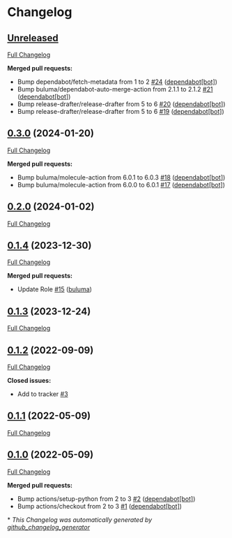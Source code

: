 # Changelog

## [Unreleased](https://github.com/buluma/ansible-role-dnsmasq/tree/HEAD)

[Full Changelog](https://github.com/buluma/ansible-role-dnsmasq/compare/0.3.0...HEAD)

**Merged pull requests:**

- Bump dependabot/fetch-metadata from 1 to 2 [\#24](https://github.com/buluma/ansible-role-dnsmasq/pull/24) ([dependabot[bot]](https://github.com/apps/dependabot))
- Bump buluma/dependabot-auto-merge-action from 2.1.1 to 2.1.2 [\#21](https://github.com/buluma/ansible-role-dnsmasq/pull/21) ([dependabot[bot]](https://github.com/apps/dependabot))
- Bump release-drafter/release-drafter from 5 to 6 [\#20](https://github.com/buluma/ansible-role-dnsmasq/pull/20) ([dependabot[bot]](https://github.com/apps/dependabot))
- Bump release-drafter/release-drafter from 5 to 6 [\#19](https://github.com/buluma/ansible-role-dnsmasq/pull/19) ([dependabot[bot]](https://github.com/apps/dependabot))

## [0.3.0](https://github.com/buluma/ansible-role-dnsmasq/tree/0.3.0) (2024-01-20)

[Full Changelog](https://github.com/buluma/ansible-role-dnsmasq/compare/0.2.0...0.3.0)

**Merged pull requests:**

- Bump buluma/molecule-action from 6.0.1 to 6.0.3 [\#18](https://github.com/buluma/ansible-role-dnsmasq/pull/18) ([dependabot[bot]](https://github.com/apps/dependabot))
- Bump buluma/molecule-action from 6.0.0 to 6.0.1 [\#17](https://github.com/buluma/ansible-role-dnsmasq/pull/17) ([dependabot[bot]](https://github.com/apps/dependabot))

## [0.2.0](https://github.com/buluma/ansible-role-dnsmasq/tree/0.2.0) (2024-01-02)

[Full Changelog](https://github.com/buluma/ansible-role-dnsmasq/compare/0.1.4...0.2.0)

## [0.1.4](https://github.com/buluma/ansible-role-dnsmasq/tree/0.1.4) (2023-12-30)

[Full Changelog](https://github.com/buluma/ansible-role-dnsmasq/compare/0.1.3...0.1.4)

**Merged pull requests:**

- Update Role [\#15](https://github.com/buluma/ansible-role-dnsmasq/pull/15) ([buluma](https://github.com/buluma))

## [0.1.3](https://github.com/buluma/ansible-role-dnsmasq/tree/0.1.3) (2023-12-24)

[Full Changelog](https://github.com/buluma/ansible-role-dnsmasq/compare/0.1.2...0.1.3)

## [0.1.2](https://github.com/buluma/ansible-role-dnsmasq/tree/0.1.2) (2022-09-09)

[Full Changelog](https://github.com/buluma/ansible-role-dnsmasq/compare/0.1.1...0.1.2)

**Closed issues:**

- Add to tracker [\#3](https://github.com/buluma/ansible-role-dnsmasq/issues/3)

## [0.1.1](https://github.com/buluma/ansible-role-dnsmasq/tree/0.1.1) (2022-05-09)

[Full Changelog](https://github.com/buluma/ansible-role-dnsmasq/compare/0.1.0...0.1.1)

## [0.1.0](https://github.com/buluma/ansible-role-dnsmasq/tree/0.1.0) (2022-05-09)

[Full Changelog](https://github.com/buluma/ansible-role-dnsmasq/compare/009db914ced1cd1172f8f174de875d04cf6c077c...0.1.0)

**Merged pull requests:**

- Bump actions/setup-python from 2 to 3 [\#2](https://github.com/buluma/ansible-role-dnsmasq/pull/2) ([dependabot[bot]](https://github.com/apps/dependabot))
- Bump actions/checkout from 2 to 3 [\#1](https://github.com/buluma/ansible-role-dnsmasq/pull/1) ([dependabot[bot]](https://github.com/apps/dependabot))



\* *This Changelog was automatically generated by [github_changelog_generator](https://github.com/github-changelog-generator/github-changelog-generator)*
